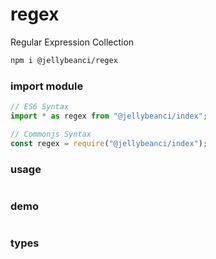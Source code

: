 # regex

Regular Expression Collection

```bash
npm i @jellybeanci/regex
```

### import module
```js
// ES6 Syntax
import * as regex from "@jellybeanci/index";

// Commonjs Syntax
const regex = require("@jellybeanci/index");
```
### usage

```js
```

### demo

```js
```

### types
```ts
```